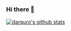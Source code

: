 ### Hi there 👋

[![darquro's github stats](https://github-readme-stats.vercel.app/api?username=darquro&count_private=true&show_icons=true&theme=tokyonight)](https://github.com/anuraghazra/github-readme-stats)

<!--
**darquro/darquro** is a ✨ _special_ ✨ repository because its `README.md` (this file) appears on your GitHub profile.

Here are some ideas to get you started:

- 🔭 I’m currently working on ...
- 🌱 I’m currently learning ...
- 👯 I’m looking to collaborate on ...
- 🤔 I’m looking for help with ...
- 💬 Ask me about ...
- 📫 How to reach me: ...
- 😄 Pronouns: ...
- ⚡ Fun fact: ...
-->
